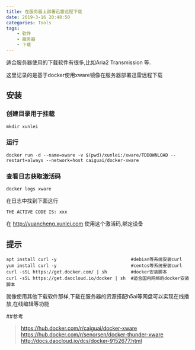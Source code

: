 ```yaml
---
title: 在服务器上部署迅雷远程下载
date: 2019-3-16 20:48:50
categories: Tools
tags:
    - 软件
    - 服务器
    - 下载
---
```

适合服务器使用的下载软件有很多,比如Aria2 Transmission 等.

这里记录的是基于docker使用xware镜像在服务器部署迅雷远程下载

<!--more-->

## 安装

### 创建目录用于挂载

```
mkdir xunlei
```
### 运行

```
docker run -d --name=xware -v $(pwd)/xunlei:/xware/TDDOWNLOAD --restart=always --network=host caiguai/docker-xware
```
### 查看日志获取激活码

```
docker logs xware
```
在日志中找到下面这行
```
THE ACTIVE CODE IS: xxx
```
在 http://yuancheng.xunlei.com 使用这个激活码,绑定设备

## 提示

```
apt install curl -y                            #debian等系统安装curl
yum install curl -y                            #centos等系统安装curl
curl -sSL https://get.docker.com/ | sh         #docker安装脚本
curl -sSL https://get.daocloud.io/docker | sh  #适合国内网络的docker安装脚本
```

就像使用其他下载软件那样,下载在服务器的资源搭配h5ai等网盘可以实现在线播放,在线编辑等功能

##参考

> https://hub.docker.com/r/caiguai/docker-xware
> https://hub.docker.com/r/senorsen/docker-thunder-xware
> http://docs.daocloud.io/dcs/docker-9152677.html
